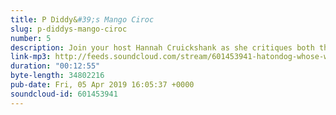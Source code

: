 ```yaml
---
title: P Diddy&#39;s Mango Ciroc
slug: p-diddys-mango-ciroc
number: 5
description: Join your host Hannah Cruickshank as she critiques both the grape-derived vodka and Bella Hadid
link-mp3: http://feeds.soundcloud.com/stream/601453941-hatondog-whose-wine-is-it-anyway-ep5-p-diddys-mango-ciroc.mp3
duration: "00:12:55"
byte-length: 34802216
pub-date: Fri, 05 Apr 2019 16:05:37 +0000
soundcloud-id: 601453941
---
```

